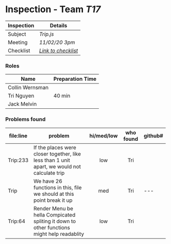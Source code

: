 # Inspection - Team *T17* 
 
| Inspection | Details |
| ----- | ----- |
| Subject | *Trip.js* |
| Meeting | *11/02/20 3pm* |
| Checklist | *[Link to checklist](reports/checklist.md)* |

### Roles

| Name | Preparation Time |
| ---- | ---- |
| Collin Wernsman |  |
| Tri Nguyen | 40 min |
| Jack Melvin |  |

### Problems found

| file:line | problem | hi/med/low | who found | github#  |
| --- | --- | :---: | :---: | --- |
| Trip:233 | If the places were closer together, like less than 1 unit apart, we would not calculate trip | low | Tri |  |
| Trip | We have 26 functions in this, file we should at this point break it up | med | Tri | --- |
| Trip:64 | Render Menu be hella Compicated spliting it down to other functions might help readablity | low | Tri |  |

